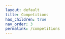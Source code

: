 ```yaml
---
layout: default
title: Competitions
has_children: true
nav_order: 3
permalink: /competitions
---
```

